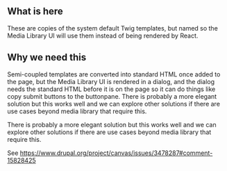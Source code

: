 ## What is here
These are copies of the system default Twig templates, but named so the Media Library
UI will use them instead of being rendered by React.

## Why we need this
Semi-coupled templates are converted into standard HTML once added to the page, but the Media Library UI
is rendered in a dialog, and the dialog needs the standard HTML before it is on the page so it can do things like copy submit buttons to the buttonpane. There is probably a more elegant solution but this works well and we can explore other solutions if there are use cases beyond media library that require this.

There is probably a more elegant solution but this works well and we can explore other solutions if there are use cases beyond media library that require this.

See https://www.drupal.org/project/canvas/issues/3478287#comment-15828425
